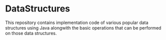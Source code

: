 # DataStructures
This repository contains implementation code of various popular data structures using Java alongwith the basic operations that can be performed on those data structures.
